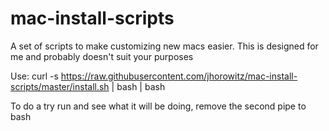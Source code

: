 # mac-install-scripts
A set of scripts to make customizing new macs easier. This is designed for me and probably doesn't suit your purposes

Use:
curl -s https://raw.githubusercontent.com/jhorowitz/mac-install-scripts/master/install.sh | bash | bash

To do a try run and see what it will be doing, remove the second pipe to bash
